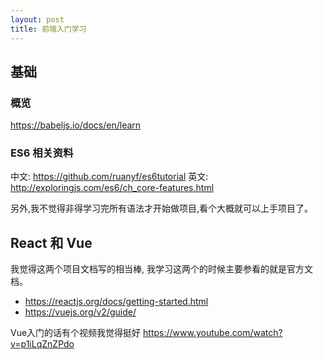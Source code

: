 ```yaml
---
layout: post
title: 前端入门学习
---
```


## 基础
### 概览
https://babeljs.io/docs/en/learn
### ES6 相关资料
中文: https://github.com/ruanyf/es6tutorial
英文: http://exploringjs.com/es6/ch_core-features.html

另外,我不觉得非得学习完所有语法才开始做项目,看个大概就可以上手项目了。

## React 和 Vue
我觉得这两个项目文档写的相当棒, 我学习这两个的时候主要参看的就是官方文档。
* https://reactjs.org/docs/getting-started.html
* https://vuejs.org/v2/guide/

Vue入门的话有个视频我觉得挺好
https://www.youtube.com/watch?v=p1iLqZnZPdo
